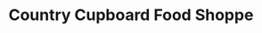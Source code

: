 ---
title: "Country Cupboard Food Shoppe"
url: /woodstock/country-cupboard-food-shoppe/
shop: Lebensmittel
---